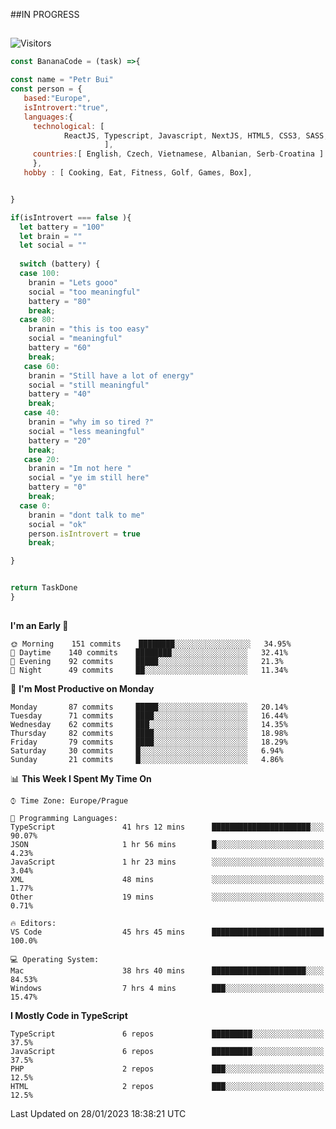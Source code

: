 ##IN PROGRESS
##
![Visitors](https://komarev.com/ghpvc/?username=petrbui&style=for-the-badge&label=Visitors+👀)
```Javascript
const BananaCode = (task) =>{

const name = "Petr Bui"
const person = {
   based:"Europe",
   isIntrovert:"true",
   languages:{
     technological: [ 
            ReactJS, Typescript, Javascript, NextJS, HTML5, CSS3, SASS, Redux, Node, Storybook, Styled-Component
                     ],
     countries:[ English, Czech, Vietnamese, Albanian, Serb-Croatina ]
     },
   hobby : [ Cooking, Eat, Fitness, Golf, Games, Box],


}

if(isIntrovert === false ){
  let battery = "100"
  let brain = ""
  let social = ""
  
  switch (battery) {
  case 100:
    branin = "Lets gooo"
    social = "too meaningful"
    battery = "80"
    break;
  case 80:
    branin = "this is too easy"
    social = "meaningful"
    battery = "60"
    break;
   case 60:
    branin = "Still have a lot of energy"
    social = "still meaningful"
    battery = "40"
    break;
   case 40:
    branin = "why im so tired ?"
    social = "less meaningful"
    battery = "20"
    break;
   case 20:
    branin = "Im not here "
    social = "ye im still here"
    battery = "0"
    break;
  case 0:
    branin = "dont talk to me"
    social = "ok"
    person.isIntrovert = true
    break;

}


return TaskDone
}
```



##
<!--
[![My GitHub stats](https://github-readme-stats.vercel.app/api?username=petrbui&theme=github_dark)](https://github.com/anuraghazra/github-readme-stats)

[![My wakatime stats](https://github-readme-stats.vercel.app/api/wakatime?username=petrbui&theme=github_dark)](https://github.com/anuraghazra/github-readme-stats)
-->
<!--START_SECTION:waka-->
**I'm an Early 🐤** 

```text
🌞 Morning    151 commits    ████████░░░░░░░░░░░░░░░░░   34.95% 
🌆 Daytime    140 commits    ████████░░░░░░░░░░░░░░░░░   32.41% 
🌃 Evening    92 commits     █████░░░░░░░░░░░░░░░░░░░░   21.3% 
🌙 Night      49 commits     ██░░░░░░░░░░░░░░░░░░░░░░░   11.34%

```
📅 **I'm Most Productive on Monday** 

```text
Monday       87 commits     █████░░░░░░░░░░░░░░░░░░░░   20.14% 
Tuesday      71 commits     ████░░░░░░░░░░░░░░░░░░░░░   16.44% 
Wednesday    62 commits     ███░░░░░░░░░░░░░░░░░░░░░░   14.35% 
Thursday     82 commits     ████░░░░░░░░░░░░░░░░░░░░░   18.98% 
Friday       79 commits     ████░░░░░░░░░░░░░░░░░░░░░   18.29% 
Saturday     30 commits     █░░░░░░░░░░░░░░░░░░░░░░░░   6.94% 
Sunday       21 commits     █░░░░░░░░░░░░░░░░░░░░░░░░   4.86%

```


📊 **This Week I Spent My Time On** 

```text
⌚︎ Time Zone: Europe/Prague

💬 Programming Languages: 
TypeScript               41 hrs 12 mins      ██████████████████████░░░   90.07% 
JSON                     1 hr 56 mins        █░░░░░░░░░░░░░░░░░░░░░░░░   4.23% 
JavaScript               1 hr 23 mins        ░░░░░░░░░░░░░░░░░░░░░░░░░   3.04% 
XML                      48 mins             ░░░░░░░░░░░░░░░░░░░░░░░░░   1.77% 
Other                    19 mins             ░░░░░░░░░░░░░░░░░░░░░░░░░   0.71%

🔥 Editors: 
VS Code                  45 hrs 45 mins      █████████████████████████   100.0%

💻 Operating System: 
Mac                      38 hrs 40 mins      █████████████████████░░░░   84.53% 
Windows                  7 hrs 4 mins        ███░░░░░░░░░░░░░░░░░░░░░░   15.47%

```

**I Mostly Code in TypeScript** 

```text
TypeScript               6 repos             █████████░░░░░░░░░░░░░░░░   37.5% 
JavaScript               6 repos             █████████░░░░░░░░░░░░░░░░   37.5% 
PHP                      2 repos             ███░░░░░░░░░░░░░░░░░░░░░░   12.5% 
HTML                     2 repos             ███░░░░░░░░░░░░░░░░░░░░░░   12.5%

```



 Last Updated on 28/01/2023 18:38:21 UTC
<!--END_SECTION:waka-->
